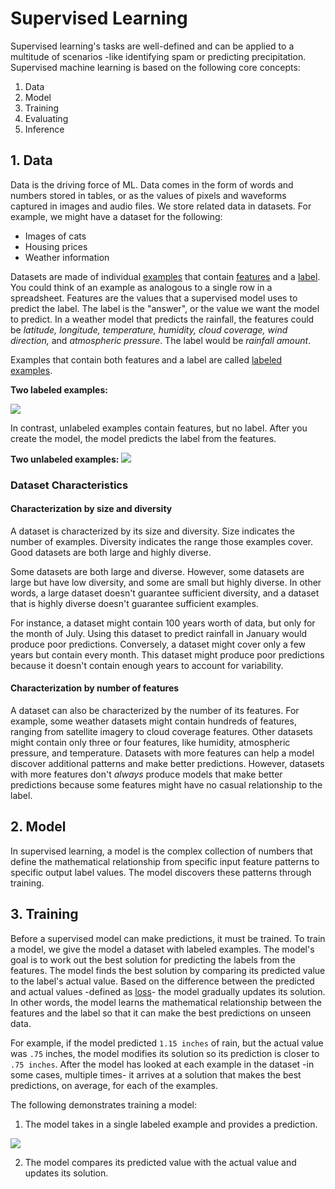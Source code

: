# Supervised Learning

Supervised learning's tasks are well-defined and can be applied to a multitude of scenarios -like identifying spam or predicting precipitation. Supervised machine learning is based on the following core concepts:

1. Data
2. Model
3. Training
4. Evaluating
5. Inference

## 1. Data
Data is the driving force of ML. Data comes in the form of words and numbers stored in tables, or as the values of pixels and waveforms captured in images and audio files. We store related data in datasets. For example, we might have a dataset for the following:
* Images of cats
* Housing prices
* Weather information

Datasets are made of individual [examples](https://developers.google.com/machine-learning/glossary#example) that contain [features](https://developers.google.com/machine-learning/glossary#feature) and a [label](https://developers.google.com/machine-learning/glossary#label). You could think of an example as analogous to a single row in a spreadsheet. Features are the values that a supervised model uses to predict the label. The label is the "answer", or the value we want the model to predict. In a weather model that predicts the rainfall, the features could be _latitude, longitude, temperature, humidity, cloud coverage, wind direction,_ and _atmospheric pressure_. The label would be _rainfall amount_. 

Examples that contain both features and a label are called [labeled examples](https://developers.google.com/machine-learning/glossary#labeled-example).

**Two labeled examples:**  

![](https://developers.google.com/static/machine-learning/intro-to-ml/images/labeled_example.png)

In contrast, unlabeled examples contain features, but no label. After you create the model, the model predicts the label from the features.

**Two unlabeled examples:** 
![](https://developers.google.com/static/machine-learning/intro-to-ml/images/unlabeled_example.png)

### Dataset Characteristics

#### Characterization by size and diversity
A dataset is characterized by its size and diversity. Size indicates the number of examples. Diversity indicates the range those examples cover. Good datasets are both large and highly diverse.

Some datasets are both large and diverse. However, some datasets are large but have low diversity, and some are small but highly diverse. In other words, a large dataset doesn't guarantee sufficient diversity, and a dataset that is highly diverse doesn't guarantee sufficient examples.

For instance, a dataset might contain 100 years worth of data, but only for the month of July. Using this dataset to predict rainfall in January would produce poor predictions. Conversely, a dataset might cover only a few years but contain every month. This dataset might produce poor predictions because it doesn't contain enough years to account for variability.

#### Characterization by number of features
A dataset can also be characterized by the number of its features. For example, some weather datasets might contain hundreds of features, ranging from satellite imagery to cloud coverage features. Other datasets might contain only three or four features, like humidity, atmospheric pressure, and temperature. Datasets with more features can help a model discover additional patterns and make better predictions. However, datasets with more features don't _always_ produce models that make better predictions because some features might have no casual relationship to the label.

## 2. Model
In supervised learning, a model is the complex collection of numbers that define the mathematical relationship from specific input feature patterns to specific output label values. The model discovers these patterns through training.

## 3. Training
Before a supervised model can make predictions, it must be trained. To train a model, we give the model a dataset with labeled examples. The model's goal is to work out the best solution for predicting the labels from the features. The model finds the best solution by comparing its predicted value to the label's actual value. Based on the difference between the predicted and actual values -defined as [loss](https://developers.google.com/machine-learning/glossary#loss)- the model gradually updates its solution. In other words, the model learns the mathematical relationship between the features and the label so that it can make the best predictions on unseen data.

For example, if the model predicted `1.15 inches` of rain, but the actual value was `.75` inches, the model modifies its solution so its prediction is closer to `.75 inches`. After the model has looked at each example in the dataset -in some cases, multiple times- it arrives at a solution that makes the best predictions, on average, for each of the examples.

The following demonstrates training a model:

1. The model takes in a single labeled example and provides a prediction.

![](https://developers.google.com/static/machine-learning/intro-to-ml/images/training-a-model-01.png)

2. The model compares its predicted value with the actual value and updates its solution.